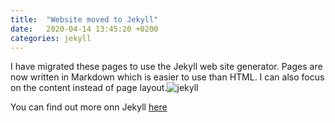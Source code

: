 ```yaml
---
title:  "Website moved to Jekyll"
date:   2020-04-14 13:45:20 +0200
categories: jekyll
---
```

I have migrated these pages to use the Jekyll web site generator. Pages are now written in Markdown which is easier to use than HTML.
I can also focus on the content instead of page layout.![jekyll](https://jekyllrb.com/img/logo-2x.png)

You can find out more onn Jekyll [here](https://jekyllrb.com/)
